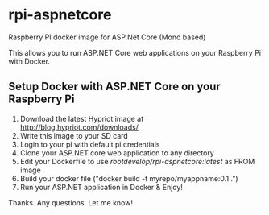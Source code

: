 # rpi-aspnetcore
Raspberry PI docker image for ASP.Net Core (Mono based)

This allows you to run ASP.NET Core web applications on your Raspberry Pi with Docker.

## Setup Docker with ASP.NET Core on your Raspberry Pi

1. Download the latest Hypriot image at http://blog.hypriot.com/downloads/
2. Write this image to your SD card
3. Login to your pi with default pi credentials
4. Clone your ASP.NET core web application to any directory
5. Edit your Dockerfile to use *rootdevelop/rpi-aspnetcore:latest* as FROM image
6. Build your docker file ("docker build -t myrepo/myappname:0.1 .")
7. Run your ASP.NET application in Docker & Enjoy!

Thanks. Any questions. Let me know!
